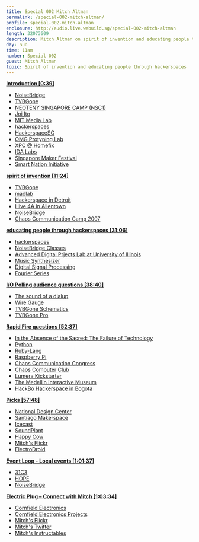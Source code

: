 ```yaml
---
title: Special 002 Mitch Altman
permalink: /special-002-mitch-altman/
profile: special-002-mitch-altman
enclosure: http://audio.live.webuild.sg/special-002-mitch-altman
length: 32073609
description: Mitch Altman on spirit of invention and educating people through hackerspaces.
day: Sun
time: 11am
number: Special 002
guest: Mitch Altman
topic: Spirit of invention and educating people through hackerspaces
---
```


**[Introduction [0:39]](#t=0:39)**

- [NoiseBridge](https://www.noisebridge.net/)
- [TVBGone](http://cornfieldelectronics.com/tvbgone/tvbg.home.php)
- [NEOTENY SINGAPORE CAMP (NSC1)](http://neotenylabs.com/nsc1/speakers/)
- [Joi Ito](http://joi.ito.com/)
- [MIT Media Lab](http://www.media.mit.edu/)
- [hackerspaces](http://hackerspaces.org/)
- [HackerspaceSG](http://hackerspace.sg/)
- [OMG Protyping Lab](http://onemakergroup.sg/)
- [XPC @ Homefix](http://xpc.sg/)
- [IDA Labs](http://www.ida.gov.sg/Collaboration-and-Initiatives/Initiatives/Store/IDA-Labs)
- [Singapore Maker Festival](http://singaporemakerfestival.com/)
- [Smart Nation Initiative](http://www.channelnewsasia.com/news/singapore/elderly-youths-and-smes/1512638.html)

**[spirit of invention [11:24]](#t=11:24)**

- [TVBGone](http://cornfieldelectronics.com/tvbgone/tvbg.home.php)
- [madlab](http://madlab.org.uk/)
- [Hackerspace in Detroit](http://hackerspaces.org/wiki/I3_Detroit)
- [Hive 4A in Allentown](http://hackerspaces.org/wiki/Hive_4A)
- [NoiseBridge](https://www.noisebridge.net/)
- [Chaos Communication Camp 2007](http://events.ccc.de/camp/2007/Home/)

**[educating people through hackerspaces [31:06]](#t=31:06)**

- [hackerspaces](http://hackerspaces.org/)
- [NoiseBridge Classes](https://www.noisebridge.net/wiki/Category:Events)
- [Advanced Digital Prjects Lab at University of Illinois](http://www.ece.illinois.edu/courses/description.asp?id=54)
- [Music Synthesizer](http://en.wikipedia.org/wiki/Synthesizer)
- [Digital Signal Processing](http://en.wikipedia.org/wiki/Digital_signal_processing)
- [Fourier Series](http://en.wikipedia.org/wiki/Fourier_series)

**[I/O Polling audience questions [38:40]](#t=38:40)**

- [The sound of a dialup](http://i.imgur.com/ieRYYcz.jpg)
- [Wire Gauge](http://en.wikipedia.org/wiki/American_wire_gauge)
- [TVBGone Schematics](https://github.com/adafruit/TV-B-Gone-kit)
- [TVBGone Pro](https://cornfieldelectronics.com/tvbgone/buy.tvbgpro.php)


**[Rapid Fire questions [52:37]](#t=52:37)**

- [In the Absence of the Sacred: The Failure of Technology ](http://www.amazon.com/In-Absence-Sacred-Technology-Survival/dp/0871565099)
- [Python](https://www.python.org/)
- [Ruby-Lang](https://www.ruby-lang.org/en/)
- [Raspberry Pi](http://www.raspberrypi.org/)
- [Chaos Communication Congress](http://en.wikipedia.org/wiki/Chaos_Communication_Congress)
- [Chaos Computer Club](http://www.ccc.de/en/)
- [Lumera Kickstarter](https://www.kickstarter.com/projects/hpsaturn/lumera-transform-your-camera-into-the-smartest-one/description)
- [The Medellin Interactive Museum](http://www.medellininfo.com/museos/interactivo-epm/index.html)
- [HackBo Hackerspace in Bogota](http://hackerspaces.org/wiki/HackBo)

**[Picks [57:48]](#t=57:48)**

- [National Design Center](http://www.designsingapore.org/ndc/About_NDC.aspx)
- [Santiago Makerspace](http://www.stgomakerspace.com/)
- [Icecast](http://icecast.org/)
- [SoundPlant](http://soundplant.org/)
- [Happy Cow](http://www.happycow.net/)
- [Mitch's Flickr](https://www.flickr.com/photos/maltman23)
- [ElectroDroid](https://play.google.com/store/apps/details?id=it.android.demi.elettronica&hl=en)

**[Event Loop - Local events [1:01:37]](#t=1:01:37)**

- [31C3](http://events.ccc.de/congress/2014/wiki/Static:Main_Page)
- [HOPE](http://www.hope.net/)
- [NoiseBridge](https://www.noisebridge.net/)

**[Electric Plug  – Connect with Mitch [1:03:34]](#t=1:03:34)**

- [Cornfield Electronics](http://cornfieldelectronics.com/)
- [Cornfield Electronics Projects](http://cornfieldelectronics.com/cfe/products.php?PHPSESSID=cd8t3lh90rblrjmh9fsnj94da6)
- [Mitch's Flickr](https://www.flickr.com/photos/maltman23)
- [Mitch's Twitter](https://twitter.com/maltman23)
- [Mitch's Instructables](http://www.instructables.com/member/mitch/)
